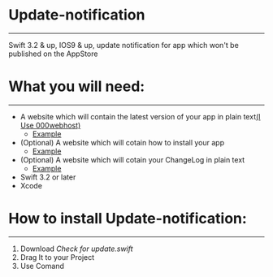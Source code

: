 # Update-notification
***
Swift 3.2 &amp; up, IOS9 &amp; up, update notification for app which won't be published on the AppStore


# What you will need:
***
- A website which will contain the latest version of your app in plain text[(I Use 000webhost)](https://www.000webhost.com/)
  - [Example](https://dovydasberei.000webhostapp.com/public.html) 
- (Optional) A website which will cotain how to install your app 
  - [Example](https://dovydasberei.000webhostapp.com/how%20to%20install.html) 
- (Optional) A website which will cotain your ChangeLog in plain text
  - [Example](https://dovydasberei.000webhostapp.com/electricity%20run%20change%20log.html) 
- Swift 3.2 or later
- Xcode 
  
# How to install Update-notification:
***
1. Download *Check for update.swift*
2. Drag It to your Project
3. Use Comand



